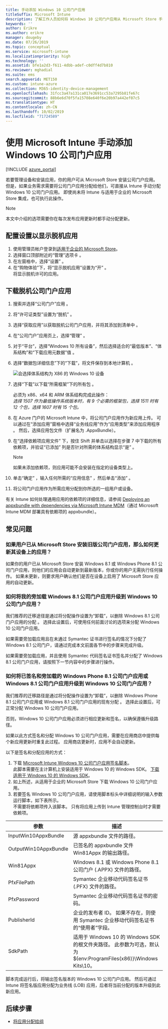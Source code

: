 ```yaml
---
title: 手动添加 Windows 10 公司门户应用
titleSuffix: Microsoft Intune
description: 了解工作人员如何将 Windows 10 公司门户应用从 Microsoft Store 手动添加到其电脑。
keywords: ''
author: Erikre
ms.author: erikre
manager: dougeby
ms.date: 07/26/2019
ms.topic: conceptual
ms.service: microsoft-intune
ms.localizationpriority: high
ms.technology: ''
ms.assetid: bfe1a2d3-f611-4dbb-adef-c0dff4d7b810
ms.reviewer: mghadial
ms.suite: ems
search.appverid: MET150
ms.custom: intune-azure
ms.collection: M365-identity-device-management
ms.openlocfilehash: 31fcc3a47a131ca017e3691cc53a7295b81fe67c
ms.sourcegitcommit: 88b6e6d70f5fa15708e640f6e20b97a442ef07c5
ms.translationtype: HT
ms.contentlocale: zh-CN
ms.lasthandoff: 10/02/2019
ms.locfileid: "71724589"
---
```

# <a name="manually-add-the-windows-10-company-portal-app-by-using-microsoft-intune"></a>使用 Microsoft Intune 手动添加 Windows 10 公司门户应用

[!INCLUDE [azure_portal](../includes/azure_portal.md)]

若要管理设备和安装应用，你的用户可从 Microsoft Store 安装公司门户应用。 但是，如果业务需求需要将公司门户应用分配给他们，可直接从 Intune 手动分配 Windows 10 公司门户应用。 即使尚未将 Intune 与适用于企业的 Microsoft Store 集成，也可执行此操作。

 > [!NOTE]
 > 本文中介绍的选项需要你在每次发布应用更新时都手动分配更新。

## <a name="configure-settings-to-show-offline-apps"></a>配置设置以显示脱机应用
1. 使用管理员帐户登录到[适用于企业的 Microsoft Store](https://www.microsoft.com/business-store)。
2. 选择窗口顶部附近的“管理”选项卡  。
3. 在左窗格中，选择“设置”  。
4. 在“购物体验”下，将“显示脱机应用”设置为“开”    。  
    将显示脱机许可的应用。

## <a name="download-the-offline-company-portal-app"></a>下载脱机公司门户应用
1. 搜索并选择“公司门户”应用  。
2. 将“许可证类型”设置为“脱机”   。
3. 选择“获取应用”以获取脱机公司门户应用，并将其添加到清单中  。
4. 在“公司门户”应用页上，选择“管理”   。
5. 对于“平台”，选择“Windows 10 所有设备”，然后选择适合的“最低版本”、“体系结构”和“下载应用元数据”值      。 
6. 选择“数据包详细信息”下的“下载”，将文件保存到本地计算机   。

    ![会选择体系结构为 X86 的 Windows 10 设备](./media/app-sideload-windows/Win10CP-all-devices.png)

7. 选择“下载”以下载“所需框架”下的所有包  。  

    必须为 x86、x64 和 ARM 体系结构完成此操作：<br> 
    *选择 1507 作为最低操作系统版本时，有 9 个必需的框架包，选择 1511 时有 12 个包，选择 1607 时有 15 个包。*

8. 在 Azure 门户的 Microsoft Intune 中，将公司门户应用作为新应用上传。 可以通过在“添加应用”窗格中选择“业务线应用”作为“应用类型”来添加应用程序   。 然后，选择应用包文件（扩展名为 .AppxBundle）。

9. 在“选择依赖项应用文件”  下，按住 Shift 并单击以选择在步骤 7 中下载的所有依赖项，并验证“已添加”  列是否针对所需的体系结构显示“是”  。

     > [!NOTE]
     > 如果未添加依赖项，则应用可能不会安装在指定的设备类型上。

10. 单击“确定”  ，输入任何所需的“应用信息”  ，然后单击“添加”  。

11. 将公司门户应用作为所需应用分配到你所选的一组用户或设备。  

有关 Intune 如何处理通用应用的依赖项的详细信息，请参阅 [Deploying an appxbundle with dependencies via Microsoft Intune MDM](https://blogs.technet.microsoft.com/configmgrdogs/2016/11/30/deploying-an-appxbundle-with-dependencies-via-microsoft-intune-mdm/)（通过 Microsoft Intune MDM 部署具有依赖项的 appxbundle）。  

## <a name="frequently-asked-questions"></a>常见问题 
### <a name="how-do-i-update-the-company-portal-app-on-my-users-devices-if-they-have-already-installed-the-older-apps-from-the-store"></a>如果用户已从 Microsoft Store 安装旧版公司门户应用，那么如何更新其设备上的应用？
如果你的用户已从 Microsoft Store 安装 Windows 8.1 或 Windows Phone 8.1 公司门户应用，则他们的应用会自动更新到最新版本，你或你的用户无需执行任何操作。 如果未更新，则要求用户确认他们是否在设备上启用了 Microsoft Store 应用的自动更新。   

### <a name="how-do-i-upgrade-my-sideloaded-windows-81-company-portal-app-to-the-windows-10-company-portal-app"></a>如何将我的旁加载 Windows 8.1 公司门户应用升级到 Windows 10 公司门户应用？
我们推荐的迁移途径是通过将分配操作设置为“卸载”，以删除 Windows 8.1 公司门户应用的分配  。 选择此设置后，可使用任何前面讨论的选项来分配 Windows 10 公司门户应用。  

如果需要旁加载应用且在未通过 Symantec 证书进行签名的情况下分配了 Windows 8.1 公司门户，请通过完成本文前面各节中的步骤来完成升级。

如果需要旁加载应用，并且使用 Symantec 代码签名证书签名并分配了 Windows 8.1 公司门户应用，请按照下一节内容中的步骤进行操作。

### <a name="how-do-i-upgrade-my-signed-and-sideloaded-windows-phone-81-company-portal-app-or-windows-81-company-portal-app-to-the-windows-10-company-portal-app"></a>如何将已签名和旁加载的 Windows Phone 8.1 公司门户应用或 Windows 8.1 公司门户应用升级到 Windows 10 公司门户应用？
我们推荐的迁移路径是通过将分配操作设置为“卸载”，以删除 Windows Phone 8.1 公司门户应用或 Windows 8.1 公司门户应用的现有分配  。 选择此设置后，可正常分配 Windows 10 公司门户应用。  

否则，Windows 10 公司门户应用必须进行相应更新和签名，以确保遵循升级路径。  

如果以此方式签名和分配 Windows 10 公司门户应用，需要在应用商店中提供每个新应用更新时重复此过程。 应用商店更新时，应用不会自动更新。  

以下是签名和分配应用的方式：

1. 下载 [Microsoft Intune Windows 10 公司门户应用签名脚本](https://aka.ms/win10cpscript)。  
    此脚本需要在主计算机上安装适用于 Windows 10 的 Windows SDK。 [下载适用于 Windows 10 的 Windows SDK](https://go.microsoft.com/fwlink/?LinkId=619296)。
2. 如上所述，从适用于企业的 Microsoft Store 下载 Windows 10 公司门户应用。  
3. 若要签名 Windows 10 公司门户应用，请使用脚本标头中详细说明的输入参数运行脚本，如下表所示。  
    不需要将依赖项传入该脚本。 只有将应用上传到 Intune 管理控制台时才需要依赖项。

| 参数 |  描述  |
|---|---|
| InputWin10AppxBundle  |  源 appxbundle 文件的路径。 |
| OutputWin10AppxBundle | 已签名的 appxbundle 文件 Win81Appx 的输出路径。 
| Win81Appx  | Windows 8.1 或 Windows Phone 8.1 公司门户 (.APPX) 文件的路径。 |
| PfxFilePath  |  Symantec 企业移动代码签名证书 (.PFX) 文件的路径。  |
| PfxPassword  | Symantec 企业移动代码签名证书的密码。 |
| PublisherId | 企业的发布者 ID。 如果不存在，则使用 Symantec 企业移动代码签名证书的“使用者”字段。 |
| SdkPath | 适用于 Windows 10 的 Windows SDK 的根文件夹路径。 此参数为可选，默认为 ${env:ProgramFiles(x86)}\Windows Kits\10。  |

脚本完成运行后，将输出签名版本的 Windows 10 公司门户应用。 然后可通过 Intune 将签名版应用分配为业务线 (LOB) 应用，后者将当前分配的版本升级到此新应用。  

## <a name="next-steps"></a>后续步骤

- [将应用分配给组](apps-deploy.md)

